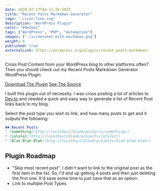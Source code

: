 ```yaml
---
date: 2020-07-17T04:13:29.592Z
title: "Recent Posts Markdown Generator" 
logo: "./icon-line.svg"
description: "WordPress Plugin"
color: "#4e2ea1"
tags: ["WordPress", "PHP", "Automation"]
images: ["./screenshot-with-markdown.png"]
weight: 0
published: true
externalLink: https://wordpress.org/plugins/recent-posts-markdown/
---
```



Cross Post Content from your WordPress blog to other platforms often? Then you should check out my Recent Posts Markdown Generator WordPress Plugin. 

<div class="buttons">
<a href="https://wordpress.org/plugins/recent-posts-markdown/" class="button">Download The Plugin</a>
<a href="https://github.com/harnerdesigns/recent-posts-md/" class="button">See The Source</a>
</div>

I built this plugin out of necessity. I was cross posting a lot of articles to [Dev.to](https://dev.to/jackharner) and needed a quick and easy way to generate a list of Recent Post links back to my blog. 

Select the post type you wish to link, and how many posts to get and it outputs the following: 

```markdown
## Recent Posts
* [Something](http://localhost/blank/projects/something/)
* [Lololol](http://localhost/blank/projects/lololol/)
* [Blah Blah Blah](http://localhost/blank/projects/blah-blah-blah/)
```
## Plugin Roadmap
* "Skip most recent post". I didn't want to link to the original post as the first item in the list. So, I'd end up getting 4 posts and then just deleting the first one. It'd save some time to just have that as an option. 
* Link to multiple Post Types. 
